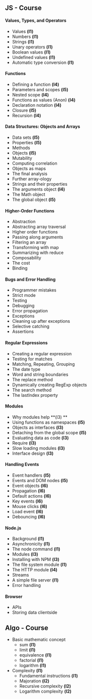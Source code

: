## JS - Course

#### Values, Types, and Operators
- Values **(l1)**
- Numbers **(l1)**
- Strings **(l1)**
- Unary operators **(l1)**
- Boolean values **(l1)**
- Undefined values **(l1)**
- Automatic type conversion **(l1)**

#### Functions
- Defining a function **(l4)**
- Parameters and scopes **(l5)**
- Nested scope **(l4)**
- Functions as values (Anon) **(l4)**
- Declaration notation **(l4)**
- Closure **(l5)**
- Recursion **(l4)**

#### Data Structures: Objects and Arrays
- Data sets **(l5)**
- Properties **(l5)**
- Methods 
- Objects **(l5)**
- Mutability 
- Computing correlation 
- Objects as maps 
- The final analysis 
- Further array-ology 
- Strings and their properties 
- The arguments object **(l4)**
- The Math object 
- The global object **(l5)**

#### Higher-Order Functions
- Abstraction
- Abstracting array traversal
- Higher order functions
- Passing along arguments
- Filtering an array
- Transforming with map
- Summarizing with reduce
- Composability
- The cost
- Binding

#### Bugs and Error Handling
- Programmer mistakes
- Strict mode
- Testing
- Debugging
- Error propagation
- Exceptions
- Cleaning up after exceptions
- Selective catching
- Assertions

#### Regular Expressions
- Creating a regular expression
- Testing for matches
- Matching, Repeating, Grouping 
- The date type
- Word and string boundaries
- The replace method
- Dynamically creating RegExp objects
- The search method
- The lastIndex property

#### Modules
- Why modules help **(l3) **
- Using functions as namespaces **(l5)**
- Objects as interfaces **(l3)**
- Detaching from the global scope **(l5)**
- Evaluating data as code **(l3)**
- Require **(l3)**
- Slow loading modules **(l3)**
- Interface design **(l3)**

#### Handling Events
- Event handlers **(l5)**
- Events and DOM nodes **(l5)**
- Event objects **(l6)**
- Propagation **(l6)**
- Default actions **(l6)**
- Key events **(l6)**
- Mouse clicks **(l6)**
- Load event **(l6)**
- Debouncing **(l6)**

#### Node.js
- Background **(l1)**
- Asynchronicity **(l1)**
- The node command **(l1)**
- Modules **(l3)**
- Installing with NPM **(l3)**
- The file system module **(l1)**
- The HTTP module **(l4)**
- Streams
- A simple file server **(l1)**
- Error handling

#### Browser
- APIs
- Storing data clientside

## Algo - Course
- Basic mathematic concept
  - sum **(l1)**
  - limit **(l1)**
  - equivalence **(l1)**
  - factorial **(l1)**
  - logarithm **(l1)**
- Complexity **(l1)**
  - Fundamental instructions **(l1)**
  - Majoration **(l2)**
  - Recursive complexity **(l2)**
  - Logarithm complexity **(l2)**